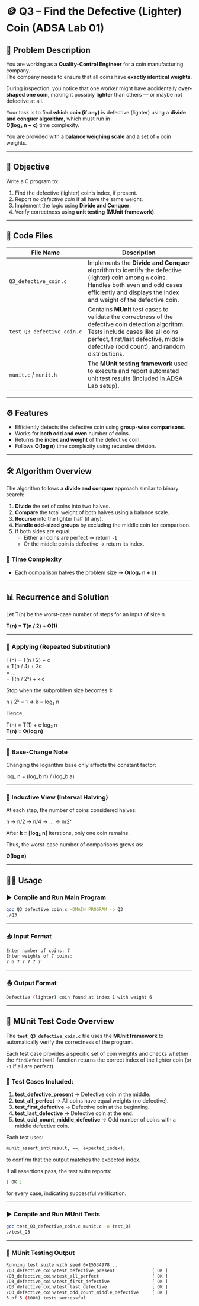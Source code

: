 # 🪙 Q3 – Find the Defective (Lighter) Coin (ADSA Lab 01)

## 📘 Problem Description

You are working as a **Quality-Control Engineer** for a coin manufacturing company.  
The company needs to ensure that all coins have **exactly identical weights**.

During inspection, you notice that one worker might have accidentally **over-shaped one coin**, making it possibly **lighter** than others — or maybe not defective at all.

Your task is to find **which coin (if any)** is defective (lighter) using a **divide and conquer algorithm**, which must run in  
**O(log₂ n + c)** time complexity.

You are provided with a **balance weighing scale** and a set of `n` coin weights.

---

## 🎯 Objective

Write a C program to:

1. Find the defective (lighter) coin’s index, if present.
2. Report *no defective coin* if all have the same weight.
3. Implement the logic using **Divide and Conquer**.
4. Verify correctness using **unit testing (MUnit framework)**.

---

## 📂 Code Files

| File Name | Description |
|------------|-------------|
| `Q3_defective_coin.c` | Implements the **Divide and Conquer** algorithm to identify the defective (lighter) coin among `n` coins. Handles both even and odd cases efficiently and displays the index and weight of the defective coin. |
| `test_Q3_defective_coin.c` | Contains **MUnit** test cases to validate the correctness of the defective coin detection algorithm. Tests include cases like all coins perfect, first/last defective, middle defective (odd count), and random distributions. |
| `munit.c` / `munit.h` | The **MUnit testing framework** used to execute and report automated unit test results (included in ADSA Lab setup). |

---

## ⚙️ Features

- Efficiently detects the defective coin using **group-wise comparisons**.
- Works for **both odd and even** number of coins.
- Returns the **index and weight** of the defective coin.
- Follows **O(log n)** time complexity using recursive division.

---

## 🛠️ Algorithm Overview

The algorithm follows a **divide and conquer** approach similar to binary search:

1. **Divide** the set of coins into two halves.
2. **Compare** the total weight of both halves using a balance scale.
3. **Recurse** into the lighter half (if any).
4. **Handle odd-sized groups** by excluding the middle coin for comparison.
5. If both sides are equal:
   - Either all coins are perfect → return `-1`
   - Or the middle coin is defective → return its index.

### 🔹 Time Complexity

- Each comparison halves the problem size → **O(log₂ n + c)**

---

## 📊 Recurrence and Solution

Let T(n) be the worst-case number of steps for an input of size *n*.

**T(n) = T(n / 2) + O(1)**

---

### 🔹 Applying (Repeated Substitution)

T(n) = T(n / 2) + c  
     = T(n / 4) + 2c  
     = ...  
     = T(n / 2ᵏ) + k·c

Stop when the subproblem size becomes 1:

n / 2ᵏ = 1  ⇒  k = log₂ n

Hence,

T(n) = T(1) + c·log₂ n  
**T(n) = O(log n)**

---

### 🔹 Base-Change Note

Changing the logarithm base only affects the constant factor:

logₐ n = (log_b n) / (log_b a)

---

### 🔹 Inductive View (Interval Halving)

At each step, the number of coins considered halves:

n → n/2 → n/4 → ... → n/2ᵏ

After **k = ⌈log₂ n⌉** iterations, only one coin remains. 

Thus, the worst-case number of comparisons grows as:

**Θ(log n)**

 ---

## 🧑‍💻 Usage

### ▶️ Compile and Run Main Program

```bash
gcc Q3_defective_coin.c -DMAIN_PROGRAM -o Q3
./Q3
```

---

### 📥 Input Format

```bash
Enter number of coins: 7
Enter weights of 7 coins:
7 6 7 7 7 7 7
```

---

### 📤 Output Format
 
 ```bash
Defective (lighter) coin found at index 1 with weight 6
```

---

## 🧩 MUnit Test Code Overview

The **`test_Q3_defective_coin.c`** file uses the **MUnit framework** to automatically verify the correctness of the program.

Each test case provides a specific set of coin weights and checks whether the `findDefective()` function returns the correct index of the lighter coin (or `-1` if all are perfect).

### 🧪 Test Cases Included:

1. **test_defective_present** → Defective coin in the middle.  
2. **test_all_perfect** → All coins have equal weights (no defective).  
3. **test_first_defective** → Defective coin at the beginning.  
4. **test_last_defective** → Defective coin at the end.  
5. **test_odd_count_middle_defective** → Odd number of coins with a middle defective coin.

Each test uses:

 ```bash
munit_assert_int(result, ==, expected_index);
 ```

to confirm that the output matches the expected index.

If all assertions pass, the test suite reports:

 ```bash
[ OK ]
 ```

for every case, indicating successful verification.

---

### ▶️ Compile and Run MUnit Tests

```bash
gcc test_Q3_defective_coin.c munit.c -o test_Q3
./test_Q3
```

---

### 🧪 MUnit Testing Output

```bash
Running test suite with seed 0x15534978...
/Q3_defective_coin/test_defective_present              [ OK ]
/Q3_defective_coin/test_all_perfect                    [ OK ]
/Q3_defective_coin/test_first_defective                [ OK ]
/Q3_defective_coin/test_last_defective                 [ OK ]
/Q3_defective_coin/test_odd_count_middle_defective     [ OK ]
5 of 5 (100%) tests successful
```
